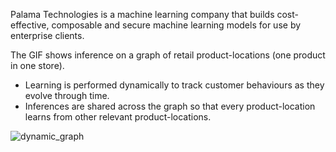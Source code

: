 Palama Technologies is a machine learning company that builds cost-effective, composable and secure machine learning models for use by enterprise clients. 

The GIF shows inference on a graph of retail product-locations (one product in one store). 
- Learning is performed dynamically to track customer behaviours as they evolve through time.
- Inferences are shared across the graph so that every product-location learns from other relevant product-locations.

![dynamic_graph](https://github.com/user-attachments/assets/e0cf72fe-be2e-4506-bfb8-e444fc562372)
